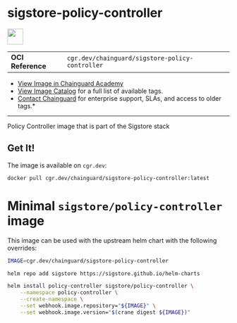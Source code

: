 <!--monopod:start-->
# sigstore-policy-controller

<!--url:start-->
<a href="https://sigstore.dev">
<!--logo:start-->
  <img src="https://storage.googleapis.com/chainguard-academy/logos/sigstore-policy-controller/logo.svg" width="36px" height="36px" />
<!--logo:end-->
</a>
<!--url:end-->

| | |
| - | - |
| **OCI Reference** | `cgr.dev/chainguard/sigstore-policy-controller` |

* [View Image in Chainguard Academy](https://edu.chainguard.dev/chainguard/chainguard-images/reference/sigstore-policy-controller/overview/)
* [View Image Catalog](https://console.enforce.dev/images/catalog) for a full list of available tags.
* [Contact Chainguard](https://www.chainguard.dev/chainguard-images) for enterprise support, SLAs, and access to older tags.*
---
<!--monopod:end-->

<!--overview:start-->
Policy Controller image that is part of the Sigstore stack
<!--overview:end-->

<!--getting:start-->
## Get It!
The image is available on `cgr.dev`:

```
docker pull cgr.dev/chainguard/sigstore-policy-controller:latest
```
<!--getting:end-->

<!--body:start-->
# Minimal `sigstore/policy-controller` image

This image can be used with the upstream helm chart with the following
overrides:

```bash
IMAGE=cgr.dev/chainguard/sigstore-policy-controller

helm repo add sigstore https://sigstore.github.io/helm-charts

helm install policy-controller sigstore/policy-controller \
	--namespace policy-controller \
	--create-namespace \
	--set webhook.image.repository="${IMAGE}" \
	--set webhook.image.version="$(crane digest ${IMAGE})"
```
<!--body:end-->
